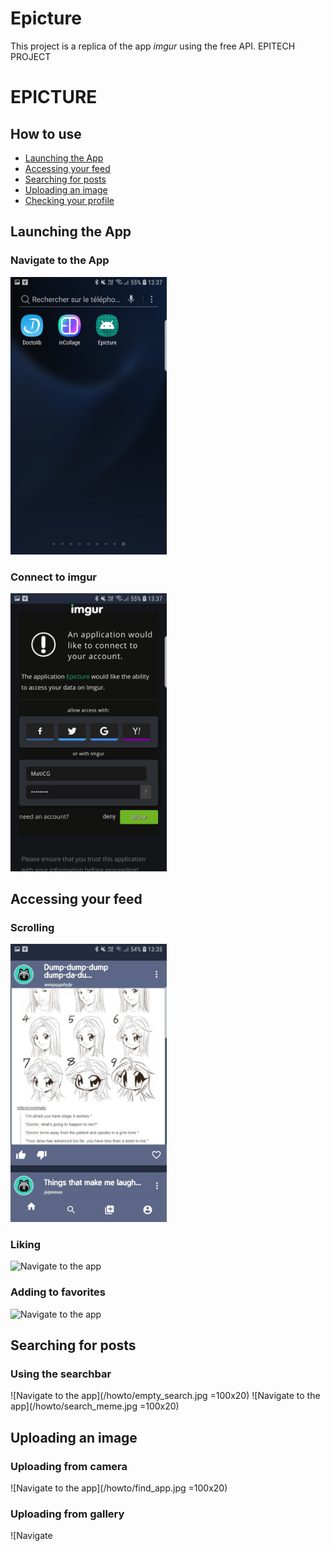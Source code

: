 # Epicture
This project is a replica of the app *imgur* using the free API.
EPITECH PROJECT
# EPICTURE

## How to use

- [Launching the App](#launching-the-app)
- [Accessing your feed](#Accessing-your-feed)
- [Searching for posts](#searching-for-posts)
- [Uploading an image](#uploading-an-image)
- [Checking your profile](#checking-your-profile)

## Launching the App

### Navigate to the App

[<img src="/howto/find_app.jpg" width="250"/>](/howto/find_app.jpg)

### Connect to imgur

[<img src="/howto/connect_imgur.jpg" width="250"/>](/howto/connect_imgur.jpg)

## Accessing your feed

### Scrolling

[<img src="/howto/my_feed.jpg" width="250"/>](/howto/my_feed.jpg)


### Liking

![Navigate to the app]()

### Adding to favorites

![Navigate to the app]()

## Searching for posts

### Using the searchbar

![Navigate to the app](/howto/empty_search.jpg =100x20)
![Navigate to the app](/howto/search_meme.jpg =100x20)

## Uploading an image

### Uploading from camera

![Navigate to the app](/howto/find_app.jpg =100x20)

### Uploading from gallery

![Navigate 
